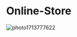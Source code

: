 # Online-Store
![photo1713777622](https://github.com/EgorVolovetski/Online-Store/assets/113033903/07c5a583-3fcd-420f-b237-dbf211bd2681)
